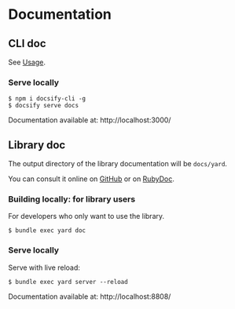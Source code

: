 # Documentation 

## CLI doc

See [Usage](pages/usage.md?id=cli).

### Serve locally

```plaintext
$ npm i docsify-cli -g
$ docsify serve docs
```

Documentation available at: http://localhost:3000/

## Library doc

The output directory of the library documentation will be `docs/yard`.

You can consult it online on [GitHub](https://noraj.github.io/tls-map/yard/) or on [RubyDoc](https://www.rubydoc.info/gems/tls-map/).

### Building locally: for library users

For developers who only want to use the library.

```plaintext
$ bundle exec yard doc
```

### Serve locally

Serve with live reload:

```
$ bundle exec yard server --reload
```

Documentation available at: http://localhost:8808/
